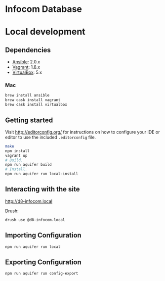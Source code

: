 # Infocom Database

# Local development

## Dependencies

* [Ansible](http://docs.ansible.com/ansible/intro_installation.html): 2.0.x
* [Vagrant](http://www.vagrantup.com/downloads.html): 1.8.x
* [VirtualBox](https://www.virtualbox.org/wiki/Downloads): 5.x

### Mac

```bash
brew install ansible
brew cask install vagrant
brew cask install virtualbox
```

## Getting started

Visit http://editorconfig.org/ for instructions on how to configure your IDE or editor to use the included `.editorconfig` file.

```bash
make
npm install
vagrant up
# Build.
npm run aquifer build
# Install.
npm run aquifer run local-install
```

## Interacting with the site

http://d8-infocom.local

Drush:

```bash
drush use @d8-infocom.local
```

## Importing Configuration

```bash
npm run aquifer run local
```

## Exporting Configuration

```bash
npm run aquifer run config-export
```
